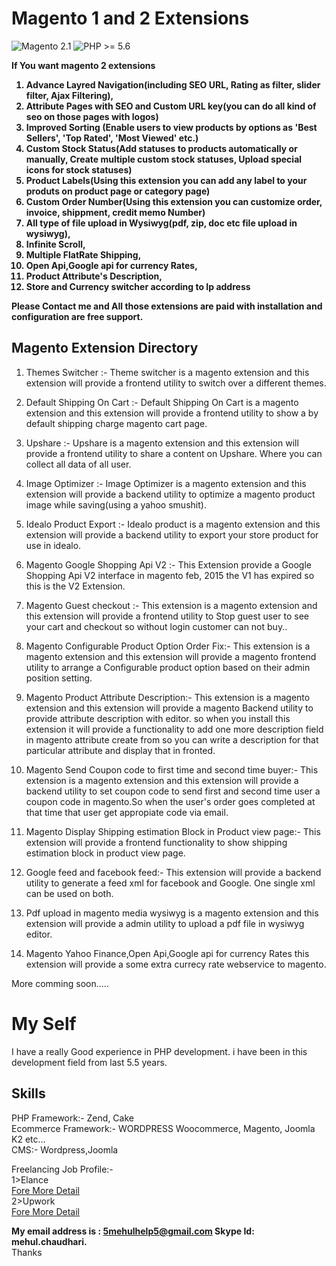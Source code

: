 Magento 1 and 2 Extensions
==========================

![Magento 2.1](https://img.shields.io/badge/Magento-%3E=2.0-blue.svg)
![PHP >= 5.6](https://img.shields.io/badge/PHP-%3E=5.6-green.svg)

<b>If You want magento 2 extensions<br/>
1. Advance Layred Navigation(including SEO URL, Rating as filter, slider filter, Ajax Filtering),<br/>
2. Attribute Pages with SEO and Custom URL key(you can do all kind of seo on those pages with logos)<br/>
3. Improved Sorting (Enable users to view products by options as 'Best Sellers', 'Top Rated', 'Most Viewed' etc.)<br/>
4. Custom Stock Status(Add statuses to products automatically or manually, Create multiple custom stock statuses, Upload special icons for stock statuses)<br/>
5. Product Labels(Using this extension you can add any label to your produts on product page or category page)<br/>
6. Custom Order Number(Using this extension you can customize order, invoice, shippment, credit memo Number)<br/>
7. All type of file upload in Wysiwyg(pdf, zip, doc etc file upload in wysiwyg),<br/>
8. Infinite Scroll, <br/>
9. Multiple FlatRate Shipping, <br/>
10. Open Api,Google api for currency Rates, <br/>
11. Product Attribute's Description,<br/>
12. Store and Currency switcher according to Ip address <br/>
  
Please Contact me and All those extensions are paid with installation and configuration are free support.</b>

## Magento Extension Directory

1. Themes Switcher :- Theme switcher is a magento extension and this extension will provide a frontend utility to switch over a different themes.

2. Default Shipping On Cart :- Default Shipping On Cart is a magento extension and this extension will provide a frontend utility to show a by default shipping charge magento cart page.

3. Upshare :- Upshare is a magento extension and this extension will provide a frontend utility to share a content on Upshare. Where you can collect all data of all user.

4. Image Optimizer :- Image Optimizer is a magento extension and this extension will provide a backend utility to optimize a magento product image while saving(using a yahoo smushit).

5. Idealo Product Export :- Idealo product is a magento extension and this extension will provide a backend utility to export your store product for use in idealo.

6. Magento Google Shopping Api V2 :- This Extension provide a Google Shopping Api V2 interface in magento feb, 2015 the V1 has expired so this is the V2 Extension.

7. Magento Guest checkout :- This extension is a magento extension and this extension will provide a frontend utility to Stop guest user to see your cart and checkout so without login customer can not buy..

8. Magento Configurable Product Option Order Fix:- This extension is a magento extension and this extension will provide a magento frontend utility to arrange a Configurable product option based on their admin position setting.

9. Magento Product Attribute Description:- This extension is a magento extension and this extension will provide a magento Backend utility to provide attribute description with editor.
so when you install this extension it will provide a functionality to add one more description field in magento attribute create from so you can write a description for that particular attribute and display that in fronted.

10. Magento Send Coupon code to first time and second time buyer:- This extension is a magento extension and this extension will provide a backend utility to set coupon code to send first and second time user a coupon code in magento.So when the user's order goes completed at that time that user get appropiate code via email.

11. Magento Display Shipping estimation Block in Product view page:- This extension will provide a frontend functionality to show shipping estimation block in product view page.

12. Google feed and facebook feed:- This extension will provide a backend utility to generate a feed xml for facebook and Google. One single xml can be used on both.

13. Pdf upload in magento media wysiwyg is a magento extension and this extension will provide a admin utility to upload a pdf file in wysiwyg editor.

14. Magento Yahoo Finance,Open Api,Google api for currency Rates this extension will provide a some extra currecy rate webservice to magento.

More comming soon.....


My Self
=================

I have a really Good experience in PHP development. i have been in this development field from last 5.5 years.

Skills
----------
PHP Framework:- Zend, Cake
<br/>
Ecommerce Framework:- WORDPRESS Woocommerce, Magento, Joomla K2 etc...
<br/>
CMS:- Wordpress,Joomla
<br/>

Freelancing Job Profile:-
<br/>
1>Elance
<br/>
<a href="http://mehulchaudhari.elance.com" target="_blank">Fore More Detail</a>
<br/>
2>Upwork
<br/>
<a href="https://www.upwork.com/o/profiles/users/_~0131aa29ad23bc45f1/" target="_blank">Fore More Detail</a>
<br/>

<b>My email address is : 5mehulhelp5@gmail.com Skype Id: mehul.chaudhari.</b>
<br/>
Thanks 
